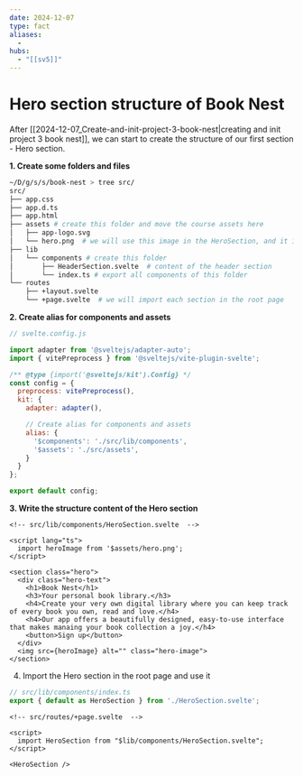 ```yaml
---
date: 2024-12-07
type: fact
aliases:
  -
hubs:
  - "[[sv5]]"
---
```


# Hero section structure of Book Nest

After [[2024-12-07_Create-and-init-project-3-book-nest|creating and init project 3 book nest]], we can start to create the structure of our first section - Hero section.


**1. Create some folders and files**

```bash
~/D/g/s/s/book-nest > tree src/
src/
├── app.css
├── app.d.ts
├── app.html
├── assets # create this folder and move the course assets here
│   ├── app-logo.svg
│   └── hero.png  # we will use this image in the HeroSection, and it is generated by AI
├── lib
│   └── components # create this folder
│       ├── HeaderSection.svelte  # content of the header section
│       └── index.ts # export all components of this folder
└── routes
    ├── +layout.svelte
    └── +page.svelte  # we will import each section in the root page

```

**2. Create alias for components and assets**

```js
// svelte.config.js 

import adapter from '@sveltejs/adapter-auto';
import { vitePreprocess } from '@sveltejs/vite-plugin-svelte';

/** @type {import('@sveltejs/kit').Config} */
const config = {
  preprocess: vitePreprocess(),
  kit: {
    adapter: adapter(),

    // Create alias for components and assets
    alias: {
      '$components': './src/lib/components',
      '$assets': './src/assets',
    }
  }
};

export default config;
```

**3. Write the structure content of the Hero section**

```svelte
<!-- src/lib/components/HeroSection.svelte  -->

<script lang="ts">
  import heroImage from '$assets/hero.png';
</script>

<section class="hero">
  <div class="hero-text">
    <h1>Book Nest</h1>
    <h3>Your personal book library.</h3>
    <h4>Create your very own digital library where you can keep track of every book you own, read and love.</h4>
    <h4>Our app offers a beautifully designed, easy-to-use interface that makes manaing your book collection a joy.</h4>
    <button>Sign up</button>
  </div>
  <img src={heroImage} alt="" class="hero-image">
</section>
```

4. Import the Hero section in the root page and use it

```ts
// src/lib/components/index.ts 
export { default as HeroSection } from './HeroSection.svelte';
```

```svelte
<!-- src/routes/+page.svelte  -->

<script>
  import HeroSection from "$lib/components/HeroSection.svelte";
</script>

<HeroSection />

```

